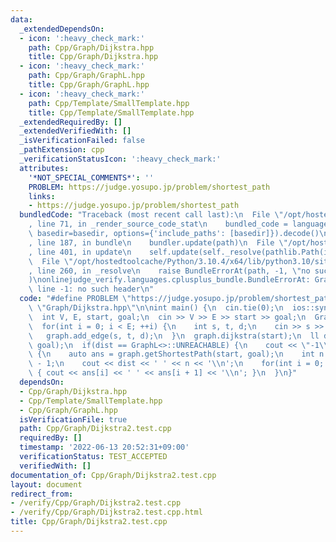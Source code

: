 ```yaml
---
data:
  _extendedDependsOn:
  - icon: ':heavy_check_mark:'
    path: Cpp/Graph/Dijkstra.hpp
    title: Cpp/Graph/Dijkstra.hpp
  - icon: ':heavy_check_mark:'
    path: Cpp/Graph/GraphL.hpp
    title: Cpp/Graph/GraphL.hpp
  - icon: ':heavy_check_mark:'
    path: Cpp/Template/SmallTemplate.hpp
    title: Cpp/Template/SmallTemplate.hpp
  _extendedRequiredBy: []
  _extendedVerifiedWith: []
  _isVerificationFailed: false
  _pathExtension: cpp
  _verificationStatusIcon: ':heavy_check_mark:'
  attributes:
    '*NOT_SPECIAL_COMMENTS*': ''
    PROBLEM: https://judge.yosupo.jp/problem/shortest_path
    links:
    - https://judge.yosupo.jp/problem/shortest_path
  bundledCode: "Traceback (most recent call last):\n  File \"/opt/hostedtoolcache/Python/3.10.4/x64/lib/python3.10/site-packages/onlinejudge_verify/documentation/build.py\"\
    , line 71, in _render_source_code_stat\n    bundled_code = language.bundle(stat.path,\
    \ basedir=basedir, options={'include_paths': [basedir]}).decode()\n  File \"/opt/hostedtoolcache/Python/3.10.4/x64/lib/python3.10/site-packages/onlinejudge_verify/languages/cplusplus.py\"\
    , line 187, in bundle\n    bundler.update(path)\n  File \"/opt/hostedtoolcache/Python/3.10.4/x64/lib/python3.10/site-packages/onlinejudge_verify/languages/cplusplus_bundle.py\"\
    , line 401, in update\n    self.update(self._resolve(pathlib.Path(included), included_from=path))\n\
    \  File \"/opt/hostedtoolcache/Python/3.10.4/x64/lib/python3.10/site-packages/onlinejudge_verify/languages/cplusplus_bundle.py\"\
    , line 260, in _resolve\n    raise BundleErrorAt(path, -1, \"no such header\"\
    )\nonlinejudge_verify.languages.cplusplus_bundle.BundleErrorAt: Graph/Dijkstra.hpp:\
    \ line -1: no such header\n"
  code: "#define PROBLEM \"https://judge.yosupo.jp/problem/shortest_path\"\n#include\
    \ \"Graph/Dijkstra.hpp\"\n\nint main() {\n  cin.tie(0);\n  ios::sync_with_stdio(false);\n\
    \  int V, E, start, goal;\n  cin >> V >> E >> start >> goal;\n  GraphL graph(V);\n\
    \  for(int i = 0; i < E; ++i) {\n    int s, t, d;\n    cin >> s >> t >> d;\n \
    \   graph.add_edge(s, t, d);\n  }\n  graph.dijkstra(start);\n  ll dist = graph.getDist(start,\
    \ goal);\n  if(dist == GraphL<>::UNREACHABLE) {\n    cout << \"-1\\n\";\n  } else\
    \ {\n    auto ans = graph.getShortestPath(start, goal);\n    int n = (int)ans.size()\
    \ - 1;\n    cout << dist << ' ' << n << '\\n';\n    for(int i = 0; i < n; ++i)\
    \ { cout << ans[i] << ' ' << ans[i + 1] << '\\n'; }\n  }\n}"
  dependsOn:
  - Cpp/Graph/Dijkstra.hpp
  - Cpp/Template/SmallTemplate.hpp
  - Cpp/Graph/GraphL.hpp
  isVerificationFile: true
  path: Cpp/Graph/Dijkstra2.test.cpp
  requiredBy: []
  timestamp: '2022-06-13 20:52:31+09:00'
  verificationStatus: TEST_ACCEPTED
  verifiedWith: []
documentation_of: Cpp/Graph/Dijkstra2.test.cpp
layout: document
redirect_from:
- /verify/Cpp/Graph/Dijkstra2.test.cpp
- /verify/Cpp/Graph/Dijkstra2.test.cpp.html
title: Cpp/Graph/Dijkstra2.test.cpp
---
```


